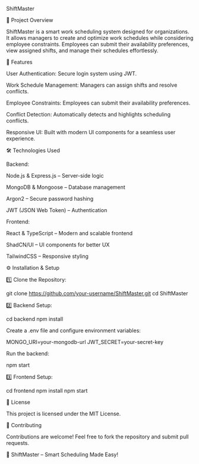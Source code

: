 ShiftMaster

📌 Project Overview

ShiftMaster is a smart work scheduling system designed for organizations. It allows managers to create and optimize work schedules while considering employee constraints. Employees can submit their availability preferences, view assigned shifts, and manage their schedules effortlessly.

🚀 Features

User Authentication: Secure login system using JWT.

Work Schedule Management: Managers can assign shifts and resolve conflicts.

Employee Constraints: Employees can submit their availability preferences.

Conflict Detection: Automatically detects and highlights scheduling conflicts.

Responsive UI: Built with modern UI components for a seamless user experience.

🛠️ Technologies Used

Backend:

Node.js & Express.js – Server-side logic

MongoDB & Mongoose – Database management

Argon2 – Secure password hashing

JWT (JSON Web Token) – Authentication

Frontend:

React & TypeScript – Modern and scalable frontend

ShadCN/UI – UI components for better UX

TailwindCSS – Responsive styling

⚙️ Installation & Setup

1️⃣ Clone the Repository:

git clone https://github.com/your-username/ShiftMaster.git
cd ShiftMaster

2️⃣ Backend Setup:

cd backend
npm install

Create a .env file and configure environment variables:

MONGO_URI=your-mongodb-url
JWT_SECRET=your-secret-key

Run the backend:

npm start

3️⃣ Frontend Setup:

cd frontend
npm install
npm start

📜 License

This project is licensed under the MIT License.

🤝 Contributing

Contributions are welcome! Feel free to fork the repository and submit pull requests.

🚀 ShiftMaster – Smart Scheduling Made Easy!
